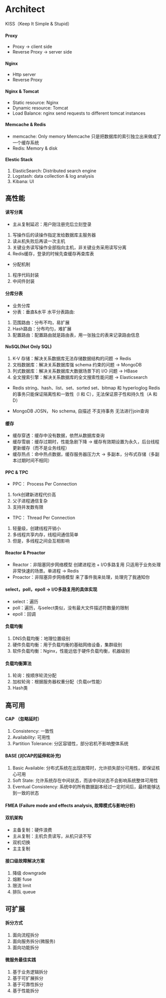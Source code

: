# Architect

KISS（Keep It Simple & Stupid）
#### Proxy
- Proxy -> client side
- Reverse Proxy -> server side

#### Nginx
- Http server
- Reverse Proxy

#### Nginx & Tomcat
- Static resource: Nginx
- Dynamic resource: Tomcat
- Load Balance: nginx send requests to different tomcat instances

#### Memcache & Redis
- memcache: Only memory
Memcache 只是把数据库的索引独立出来做成了一个缓存系统
- Redis: Memory & disk

#### Elestic Stack
1. ElasticSearch: Distributed search engine
2. Logstash: data collection & log analysis
3. Kibana: UI


## 高性能

#### 读写分离
- 主从复制延迟：用户刚注册完后立刻登录
1. 写操作后的读操作指定发给数据库主服务器
2. 读从机失败后再读一次主机
3. 关键业务读写操作全部指向主机，非关键业务采用读写分离
4. Redis缓存，登录的时候先查缓存再查库表

- 分配机制
1. 程序代码封装
2. 中间件封装

#### 分库分表

- 业务分库
- 分表：垂直&水平
水平分表路由:
1. 范围路由：分布不均，易扩展
2. Hash路由：分布均匀，难扩展
3. 配置路由：配置路由就是路由表，用一张独立的表来记录路由信息

#### NoSQL(Not Only SQL)
1. K-V 存储：解决关系数据库无法存储数据结构的问题 -> Redis
2. 文档数据库：解决关系数据库强 schema 约束的问题 -> MongoDB
3. 列式数据库：解决关系数据库大数据场景下的 I/O 问题 -> HBase
4. 全文搜索引擎：解决关系数据库的全文搜索性能问题 -> Elasticsearch

- Redis
string、hash、list、set、sorted set、bitmap 和 hyperloglog
Redis 的事务只能保证隔离性和一致性（I 和 C），无法保证原子性和持久性（A 和 D）

- MongoDB
JOSN， No schema, 自描述
不支持事务
无法进行join查询


#### 缓存
- 缓存穿透：缓存中没有数据，依然从数据库查询
- 缓存雪崩：缓存过期时，性能急剧下降 -> 缓存有效期设置为永久，后台线程更新缓存（而不是业务线程）
- 缓存热点：命中热点数据，缓存服务器压力大 -> 多副本，分布式存储（多副本过期时间不相同）

#### PPC & TPC
- PPC： Process Per Connection
1. fork创建新进程代价高
2. 父子进程通信复杂
3. 支持并发数有限

- TPC： Thread Per Connection
1. 轻量级，创建线程开销小
2. 多线程共享内存，线程间通信简单
3. 但是，多线程之间会互相影响

#### Reactor & Proactor
- Reactor：非阻塞同步网络模型
创建进程池 + I/O多路复用
只适用于业务处理非常快速的场景。单进程 -> Redis
- Proactor：非阻塞异步网络模型
来了事件我来处理，处理完了我通知你

#### select，poll，epoll -> I/O多路复用的具体实现
- select：遍历
- poll：遍历，与select类似，没有最大文件描述符数量的限制
- epoll：回调

#### 负载均衡
1. DNS负载均衡：地理位置级别
2. 硬件负载均衡：用于负载均衡的基础网络设备，集群级别
3. 软件负载均衡：Nginx，性能远低于硬件负载均衡，机器级别

#### 负载均衡算法
1. 轮询：按顺序轮流分配
2. 加权轮询：根据服务器权重分配（负载or性能）
3. Hash类

## 高可用

#### CAP （忽略延时）
1. Consistency: 一致性
2. Availability: 可用性
3. Partition Tolerance: 分区容错性，部分宕机不影响整体系统

#### BASE (对CAP的延伸和补充)
1. Basic Available: 分布式系统在出现故障时，允许损失部分可用性，即保证核心可用
2. Soft State: 允许系统存在中间状态，而该中间状态不会影响系统整体可用性
3. Eventual Consistency: 系统中的所有数据副本经过一定时间后，最终能够达到一致的状态

#### FMEA (Failure mode and effects analysis, 故障模式与影响分析)

#### 双机架构
- 主备复制：硬件浪费
- 主从复制：主机负责读写，从机只读不写
- 双机切换
- 主主复制

#### 接口级故障解决方案
1. 降级 downgrade
2. 熔断 fuse
3. 限流 limit
4. 排队 queue

## 可扩展

#### 拆分方式
1. 面向流程拆分
2. 面向服务拆分(微服务)
3. 面向功能拆分

#### 微服务最佳实践
1. 基于业务逻辑拆分
2. 基于可扩展拆分
3. 基于可靠性拆分
4. 基于性能拆分
